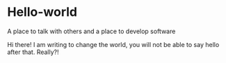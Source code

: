 # Hello-world
A place to talk with others and a place to develop software

Hi there!
I  am writing to change the world, you will not be able to say hello after that. Really?!
